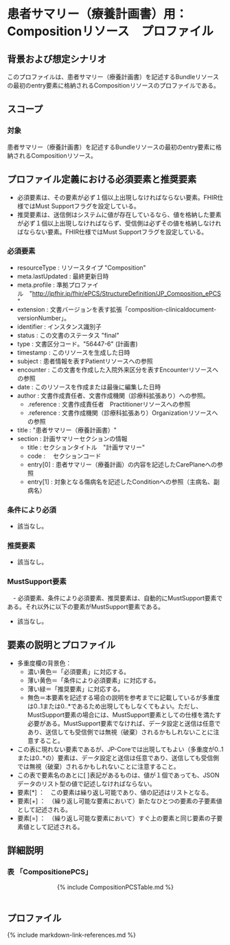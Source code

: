
# 患者サマリー（療養計画書）用： Compositionリソース　プロファイル

## 背景および想定シナリオ

このプロファイルは、患者サマリー（療養計画書）を記述するBundleリソースの最初のentry要素に格納されるCompositionリソースのプロファイルである。

## スコープ
### 対象

患者サマリー（療養計画書）を記述するBundleリソースの最初のentry要素に格納されるCompositionリソース。

## プロファイル定義における必須要素と推奨要素
  - 必須要素は、その要素が必ず１個以上出現しなければならない要素。FHIR仕様ではMust Supportフラグを設定している。
  - 推奨要素は、送信側はシステムに値が存在しているなら、値を格納した要素が必ず１個以上出現しなければならず、受信側は必ずその値を格納しなければならない要素。FHIR仕様ではMust Supportフラグを設定している。

### 必須要素
  - resourceType : リソースタイプ "Composition"
  - meta.lastUpdated : 最終更新日時
  - meta.profile : 準拠プロファイル　"http://jpfhir.jp/fhir/ePCS/StructureDefinition/JP_Composition_ePCS"
  - extension : 文書バージョンを表す拡張「composition-clinicaldocument-versionNumber」。
  - identifier : インスタンス識別子
  - status : この文書のステータス "final"
  - type : 文書区分コード。"56447-6" (計画書)
  - timestamp : このリソースを生成した日時
  - subject : 患者情報を表すPatientリソースへの参照
  - encounter : この文書を作成した入院外来区分を表すEncounterリソースへの参照
  - date : このリソースを作成または最後に編集した日時
  - author : 文書作成責任者、文書作成機関（診療科拡張あり）への参照。
    - .reference : 文書作成責任者　Practitionerリソースへの参照
    - .reference : 文書作成機関（診療科拡張あり）Organizationリソースへの参照
  - title : "患者サマリー（療養計画書）"
  - section : 計画サマリーセクションの情報
    - title : セクションタイトル　"計画サマリー"
    - code : 　セクションコード
    - entry[0] : 患者サマリー（療養計画）の内容を記述したCarePlaneへの参照
    - entry[1] : 対象となる傷病名を記述したConditionへの参照（主病名、副病名）

### 条件により必須
  - 該当なし。

### 推奨要素
  - 該当なし。

### MustSupport要素
　- 必須要素、条件により必須要素、推奨要素は、自動的にMustSupport要素である。それ以外に以下の要素がMustSupport要素である。
  - 該当なし。

## 要素の説明とプロファイル
  - 多重度欄の背景色：
    - 濃い黄色＝「必須要素」に対応する。
    - 薄い黄色＝「条件により必須要素」に対応する。
    - 薄い緑＝「推奨要素」に対応する。
    - 無色＝本要素を記述する場合の説明を参考までに記載しているが多重度は0..1または0..*であるため出現してもしなくてもよい。ただし、MustSupport要素の場合には、MustSupport要素としての仕様を満たす必要がある。MustSupport要素でなければ、データ設定と送信は任意であり、送信しても受信側では無視（破棄）されるかもしれないことに注意すること。
  - この表に現れない要素であるが、JP-Coreでは出現してもよい（多重度が0..1または0..*の）要素は、データ設定と送信は任意であり、送信しても受信側では無視（破棄）されるかもしれないことに注意すること。
  - この表で要素名のあとに[ ]表記があるものは、値が１個であっても、JSONデータのリスト型の値で記述しなければならない。
  - 要素[*] ：　この要素は繰り返し可能であり、値の記述はリストとなる。
  - 要素[+] ：　（繰り返し可能な要素において）新たなひとつの要素の子要素値として記述される。
  - 要素[=] ：　（繰り返し可能な要素において）すぐ上の要素と同じ要素の子要素値として記述される。

## 詳細説明

<h3>表 「CompositionePCS」</h3>
<div id="Table_18042" class="htmlTable" align=center x:publishsource="Excel">
{% include  CompositionPCSTable.md %}
</div>
<br>

## プロファイル


{% include markdown-link-references.md %}